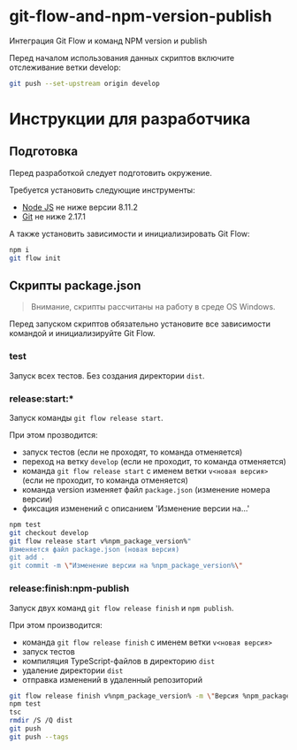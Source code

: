 # git-flow-and-npm-version-publish
Интеграция Git Flow и команд NPM version и publish

Перед началом использования данных скриптов включите отслеживание ветки develop:

```bash
git push --set-upstream origin develop
```

Инструкции для разработчика
===========================

Подготовка
----------

Перед разработкой следует подготовить окружение.

Требуется установить следующие инструменты:

- [Node JS](nodejs) не ниже версии 8.11.2
- [Git](git) не ниже 2.17.1

А также установить зависимости и инициализировать Git Flow:

```bash
npm i
git flow init
```

Скрипты package.json
--------------------

> Внимание, скрипты рассчитаны на работу в среде OS Windows.

Перед запуском скриптов обязательно установите все зависимости командой
и инициализируйте Git Flow.

### test

Запуск всех тестов. Без создания директории `dist`.

### release:start:*

Запуск команды `git flow release start`.

При этом прозводится:  
- запуск тестов (если не проходят, то команда отменяется)
- переход на ветку `develop` (если не проходит, то команда отменяется)
- команда `git flow release start` с именем ветки `v<новая версия>` (если не проходит, то команда отменяется)
- команда version изменяет файл `package.json` (изменение номера версии)
- фиксация изменений с описанием 'Изменение версии на...'

```bash
npm test
git checkout develop
git flow release start v%npm_package_version%"
Изменяется файл package.json (новая версия)
git add .
git commit -m \"Изменение версии на %npm_package_version%\"
```

### release:finish:npm-publish

Запуск двух команд `git flow release finish` и `npm publish`.

При этом производится:  
- команда `git flow release finish` с именем ветки `v<новая версия>`
- запуск тестов
- компиляция TypeScript-файлов в директорию `dist`
- удаление директории `dist`
- отправка изменений в удаленный репозиторий

```bash
git flow release finish v%npm_package_version% -m \"Версия %npm_package_version%\"
npm test
tsc
rmdir /S /Q dist
git push
git push --tags
```




[nodejs]: https://nodejs.org/en/
[git]: https://github.com/khusamov/leading/tree/master/git
